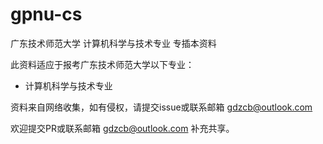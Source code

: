 # gpnu-cs
广东技术师范大学 计算机科学与技术专业 专插本资料



此资料适应于报考广东技术师范大学以下专业：

- 计算机科学与技术专业



资料来自网络收集，如有侵权，请提交issue或联系邮箱 gdzcb@outlook.com



欢迎提交PR或联系邮箱 gdzcb@outlook.com 补充共享。
